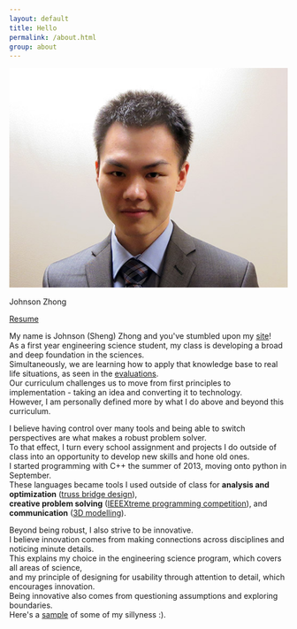 ```yaml
---
layout: default
title: Hello
permalink: /about.html
group: about
---
```

<div class="side frames">
<img src="res/self.jpg">
<p>Johnson Zhong</p>
</div>

[Resume](res/resume.pdf)

My name is Johnson (Sheng) Zhong and you've stumbled upon my [site](/portfolio/projects/portfolio/)!  
As a first year engineering science student, my class is developing a broad and deep foundation in the sciences.  
Simultaneously, we are learning how to apply that knowledge base to real life situations, as seen in the [evaluations](/portfolio/evaluations/).  
Our curriculum challenges us to move from first principles to implementation - taking an idea and converting it to technology.  
However, I am personally defined more by what I do above and beyond this curriculum.  

I believe having control over many tools and being able to switch perspectives are what makes a robust problem solver.  
To that effect, I turn every school assignment and projects I do outside of class into an opportunity to develop new skills and hone old ones.  
I started programming with C++ the summer of 2013, moving onto python in September.  
These languages became tools I used outside of class for **analysis and optimization** ([truss bridge design](/portfolio/projects/bridgedesign/#design)),  
**creative problem solving** ([IEEEXtreme programming competition](ieee.html)), and **communication** ([3D modelling](projects/binder/#prototype)).  

Beyond being robust, I also strive to be innovative.  
I believe innovation comes from making connections across disciplines and noticing minute details.  
This explains my choice in the engineering science program, which covers all areas of science,  
and my principle of designing for usability through attention to detail, which encourages innovation.  
Being innovative also comes from questioning assumptions and exploring boundaries.  
Here's a [sample](evaluations/skulecourses/) of some of my sillyness :).  


<br>
<br>
<br>
<br>
<br>
<br>
<br>
<br>
<br>
<br>
<br>
<br>
<br>
<br>
<br>
<br>
<br>